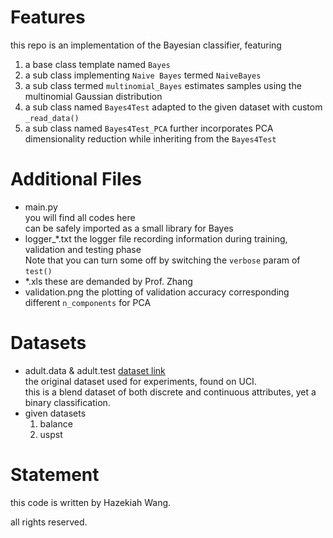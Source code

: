 # Features
this repo is an implementation of the Bayesian classifier, featuring
1. a base class template named `Bayes`
2. a sub class implementing `Naive Bayes` termed `NaiveBayes`
3. a sub class termed `multinomial_Bayes` estimates samples using the multinomial Gaussian distribution
4. a sub class named `Bayes4Test` adapted to the given dataset with custom `_read_data()`
5. a sub class named `Bayes4Test_PCA` further incorporates PCA dimensionality reduction while inheriting from the `Bayes4Test`

# Additional Files
- main.py  
you will find all codes here  
can be safely imported as a small library for Bayes  
- logger_*.txt
the logger file recording information during training, validation and testing phase  
Note that you can turn some off by switching the `verbose` param of `test()`
- *.xls
these are demanded by Prof. Zhang 
- validation.png
the plotting of validation accuracy corresponding different `n_components` for PCA

# Datasets
- adult.data & adult.test
[dataset link](http://archive.ics.uci.edu/ml/datasets/Adult)  
the original dataset used for experiments, found on UCI.  
this is a blend dataset of both discrete and continuous attributes, yet a binary classification.
- given datasets
    1. balance
    2. uspst
# Statement
this code is written by Hazekiah Wang.

all rights reserved.
